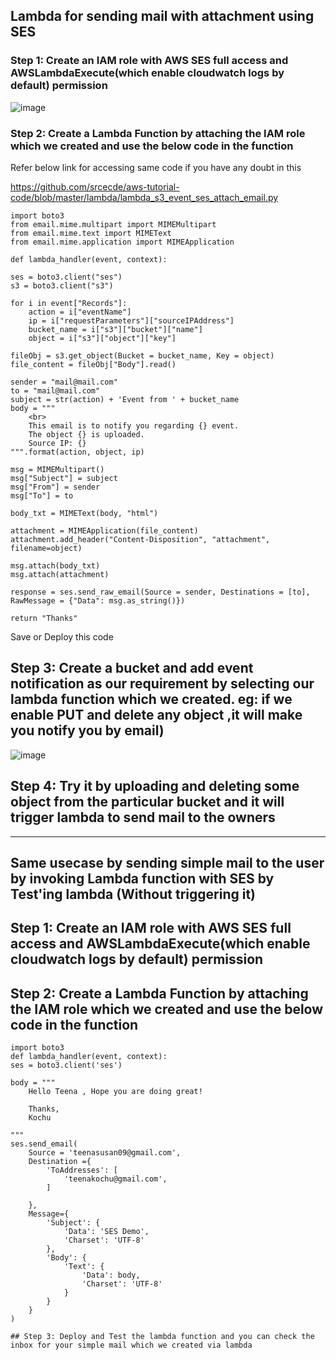 ## Lambda for sending mail with attachment using SES 

### Step 1: Create an IAM role with AWS SES full access and AWSLambdaExecute(which enable cloudwatch logs by default) permission

![image](https://user-images.githubusercontent.com/54981984/96745972-51285100-13e4-11eb-87a2-0368b09f5015.png)

### Step 2: Create a Lambda Function by attaching the IAM role which we created and use the below code in the function
     
  Refer below link for accessing same code if you have any doubt in this 
      
  https://github.com/srcecde/aws-tutorial-code/blob/master/lambda/lambda_s3_event_ses_attach_email.py
      
    import boto3
    from email.mime.multipart import MIMEMultipart
    from email.mime.text import MIMEText
    from email.mime.application import MIMEApplication

    def lambda_handler(event, context):
    
    ses = boto3.client("ses")
    s3 = boto3.client("s3")

    for i in event["Records"]:
        action = i["eventName"]
        ip = i["requestParameters"]["sourceIPAddress"]
        bucket_name = i["s3"]["bucket"]["name"]
        object = i["s3"]["object"]["key"]

    fileObj = s3.get_object(Bucket = bucket_name, Key = object)
    file_content = fileObj["Body"].read()

    sender = "mail@mail.com"
    to = "mail@mail.com"
    subject = str(action) + 'Event from ' + bucket_name
    body = """
        <br>
        This email is to notify you regarding {} event.
        The object {} is uploaded.
        Source IP: {}
    """.format(action, object, ip)

    msg = MIMEMultipart()
    msg["Subject"] = subject
    msg["From"] = sender
    msg["To"] = to

    body_txt = MIMEText(body, "html")

    attachment = MIMEApplication(file_content)
    attachment.add_header("Content-Disposition", "attachment", filename=object)

    msg.attach(body_txt)
    msg.attach(attachment)

    response = ses.send_raw_email(Source = sender, Destinations = [to], RawMessage = {"Data": msg.as_string()})
    
    return "Thanks"
    
  Save or Deploy this code 
    
 ## Step 3: Create a bucket and add event notification as our requirement by selecting our lambda function which we created. eg: if we enable PUT and delete any object ,it will make you notify you by email)
 
 ![image](https://user-images.githubusercontent.com/54981984/96747909-80d85880-13e6-11eb-9d2b-c266302c7bc4.png)
 
 ## Step 4: Try it by uploading and deleting some object from the particular bucket and it will trigger lambda to send mail to the owners
 
 -------------------------------------------------------------------------------------------------------------------------------------------------------------
 
 ## Same usecase by sending simple mail to the user by invoking Lambda function with SES by Test'ing lambda (Without triggering it)
 
 ## Step 1: Create an IAM role with AWS SES full access and AWSLambdaExecute(which enable cloudwatch logs by default) permission
 
 ## Step 2: Create a Lambda Function by attaching the IAM role which we created and use the below code in the function
 
    import boto3
    def lambda_handler(event, context):
    ses = boto3.client('ses')

    body = """
        Hello Teena , Hope you are doing great!
 
        Thanks,
        Kochu
     
    """
    ses.send_email(
        Source = 'teenasusan09@gmail.com',
        Destination ={
            'ToAddresses': [
                'teenakochu@gmail.com',
            ]
        
        },
        Message={ 
            'Subject': {
                'Data': 'SES Demo',
                'Charset': 'UTF-8'
            },
            'Body': {
                'Text': {
                    'Data': body,
                    'Charset': 'UTF-8'
                }
            }
        }
    )
    
    ## Step 3: Deploy and Test the lambda function and you can check the inbox for your simple mail which we created via lambda
    
